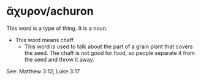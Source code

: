 # ἄχυρον/achuron
This word is a type of thing. It is a noun.

* This word means chaff
    * This word is used to talk about the part of a grain plant that covers the seed. The chaff is not good for food, so people separate it from the seed and throw it away. 

See: Matthew 3:12; Luke 3:17
